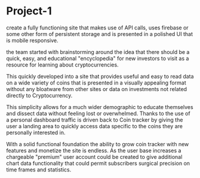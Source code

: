 # Project-1
create a fully functioning site that makes use of API calls, uses firebase or some other form of persistent storage and is presented in a polished UI that is mobile responsive.
 
 the team started with brainstorming around the idea that there should be a quick, easy, and educational "encyclopedia" for new investors
 to visit as a resource  for learning about cryptocurrencies. 
 
 This quickly developed into a site that provides useful and easy to read data on a wide variety of coins that is presented in a visually appealing format without any bloatware from other sites or data on investments not related directly to Cryptocurrency.
 
 This simplicity allows for a much wider demographic to educate themselves and dissect data without feeling lost or overwhelmed. Thanks to the use of a personal dashboard traffic is driven back to Coin tracker by giving the user a landing area to quickly access data specific to the coins they are personally interested in.
 
 With a solid functional foundation the ability to grow coin tracker with new features and monetize the site is endless. As the user base increases a chargeable "premium" user account could be created to give additional chart data functionality that could permit subscribers surgical precision on time frames and statistics.

